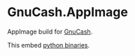 # GnuCash.AppImage
AppImage build for [GnuCash](https://github.com/gnucash/gnucash).

This embed [python binaries](https://github.com/ecmu/Python-linux-binaries).
